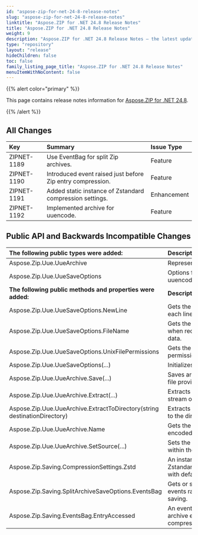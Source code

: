 ```yaml
---
id: "aspose-zip-for-net-24-8-release-notes"
slug: "aspose-zip-for-net-24-8-release-notes"
linktitle: "Aspose.ZIP for .NET 24.8 Release Notes"
title: "Aspose.ZIP for .NET 24.8 Release Notes"
weight: 9
description: "Aspose.ZIP for .NET 24.8 Release Notes – the latest updates and fixes."
type: "repository"
layout: "release"
hideChildren: false
toc: false
family_listing_page_title: "Aspose.ZIP for .NET 24.8 Release Notes"
menuItemWithNoContent: false
---
```


{{% alert color="primary" %}} 

This page contains release notes information for [Aspose.ZIP for .NET 24.8](https://releases.aspose.com/zip/net/new-releases/aspose.zip-for-.net-24.8/).

{{% /alert %}} 
## **All Changes**

|**Key**|**Summary**|**Issue Type**|
| :- | :- | :- |
|ZIPNET-1189|Use EventBag for split Zip archives.|Feature|
|ZIPNET-1190|Introduced event raised just before Zip entry compression.|Feature|
|ZIPNET-1191|Added static instance of Zstandard compression settings.|Enhancement|
|ZIPNET-1192|Implemented archive for uuencode.|Feature|

## **Public API and Backwards Incompatible Changes**
|**The following public types were added:**|**Description**|
| :- | :- |
|Aspose.Zip.Uue.UueArchive|Represents an uuencoded file.|
|Aspose.Zip.Uue.UueSaveOptions|Options for saving an uuencoded file.|
|**The following public methods and properties were added:**|**Description**|
|Aspose.Zip.Uue.UueSaveOptions.NewLine|Gets the character terminating each line.|
|Aspose.Zip.Uue.UueSaveOptions.FileName|Gets the file name to be used when recreating the decoded data.|
|Aspose.Zip.Uue.UueSaveOptions.UnixFilePermissions|Gets the file's Unix file permissions.|
|Aspose.Zip.Uue.UueSaveOptions(...)|Initializes the options.|
|Aspose.Zip.Uue.UueArchive.Save(...)|Saves archive to the stream or file provided.|
|Aspose.Zip.Uue.UueArchive.Extract(...)|Extracts the archive to the stream or path provided.|
|Aspose.Zip.Uue.UueArchive.ExtractToDirectory(string destinationDirectory)|Extracts content of the archive to the directory provided.|
|Aspose.Zip.Uue.UueArchive.Name|Gets the original name of the encoded file.|
|Aspose.Zip.Uue.UueArchive.SetSource(...)|Sets the content to be encoded within the archive.|
|Aspose.Zip.Saving.CompressionSettings.Zstd|An instance of ZstandardCompressionSettings with default parameters.|
|Aspose.Zip.Saving.SplitArchiveSaveOptions.EventsBag|Gets or sets container of events raising on archive saving.|
|Aspose.Zip.Saving.EventsBag.EntryAccessed|An event raised before an archive entry is being compressed.|